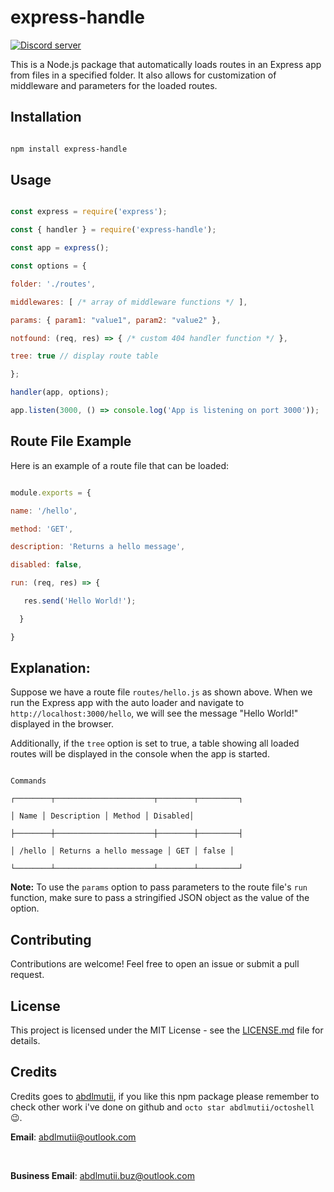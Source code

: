 # express-handle

<a href="https://discord.gg/8UqPNbeYBv"><img src="https://img.shields.io/discord/1077492444574261339?style=for-the-badge&color=5865F2&logo=discord&logoColor=white&label=Abdlmu'tii" alt="Discord server" /></a><br>

This is a Node.js package that automatically loads routes in an Express app from files in a specified folder. It also allows for customization of middleware and parameters for the loaded routes.

## Installation

```sh

npm install express-handle

```

## Usage

```js

const express = require('express');

const { handler } = require('express-handle');

const app = express();

const options = {

folder: './routes',

middlewares: [ /* array of middleware functions */ ],

params: { param1: "value1", param2: "value2" },

notfound: (req, res) => { /* custom 404 handler function */ },

tree: true // display route table

};

handler(app, options);

app.listen(3000, () => console.log('App is listening on port 3000'));

```

## Route File Example

Here is an example of a route file that can be loaded:

```js

module.exports = {

name: '/hello',

method: 'GET',

description: 'Returns a hello message',

disabled: false,

run: (req, res) => {

   res.send('Hello World!');

  }

}

```

## Explanation:

Suppose we have a route file `routes/hello.js` as shown above. When we run the Express app with the auto loader and navigate to `http://localhost:3000/hello`, we will see the message "Hello World!" displayed in the browser.

Additionally, if the `tree` option is set to true, a table showing all loaded routes will be displayed in the console when the app is started.

```

Commands

┌────────┬──────────────────────┬────────┬─────────┐

│ Name │ Description │ Method │ Disabled│

├────────┼──────────────────────┼────────┼─────────┤

│ /hello │ Returns a hello message │ GET │ false │

└────────┴──────────────────────┴────────┴─────────┘

```

**Note:** To use the `params` option to pass parameters to the route file's `run` function, make sure to pass a stringified JSON object as the value of the option.

## Contributing

Contributions are welcome! Feel free to open an issue or submit a pull request.

## License

This project is licensed under the MIT License - see the [LICENSE.md](LICENSE.md) file for details.

## Credits

Credits goes to [abdlmutii](https://github.com/abdlmutii), if you like this npm package please remember to check other work i've done on github and `octo star abdlmutii/octoshell` 😉.<br>

**Email**: [abdlmutii@outlook.com](mailto:abdlmutii@outlook.com)

<br>

**Business Email**: [abdlmutii.buz@outlook.com](mailto:abdlmutii.buz@outlook.com)
